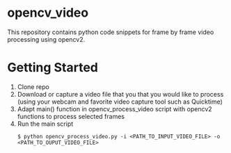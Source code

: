 # opencv_video
This repository contains python code snippets for frame by frame video processing using opencv2.

# Getting Started
1. Clone repo
2. Download or capture a video file that you that you would like to process (using your webcam and favorite video capture tool such as Quicktime)
3. Adapt main() function in opencv_process_video script with opencv2 functions to process selected frames
4. Run the main script
    ```shell script
   $ python opencv_process_video.py -i <PATH_TO_INPUT_VIDEO_FILE> -o <PATH_TO_OUPUT_VIDEO_FILE>
    ``` 